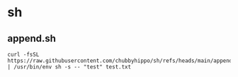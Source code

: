 # sh
## append.sh
```shell
curl -fsSL https://raw.githubusercontent.com/chubbyhippo/sh/refs/heads/main/append.sh | /usr/bin/env sh -s -- "test" test.txt
```